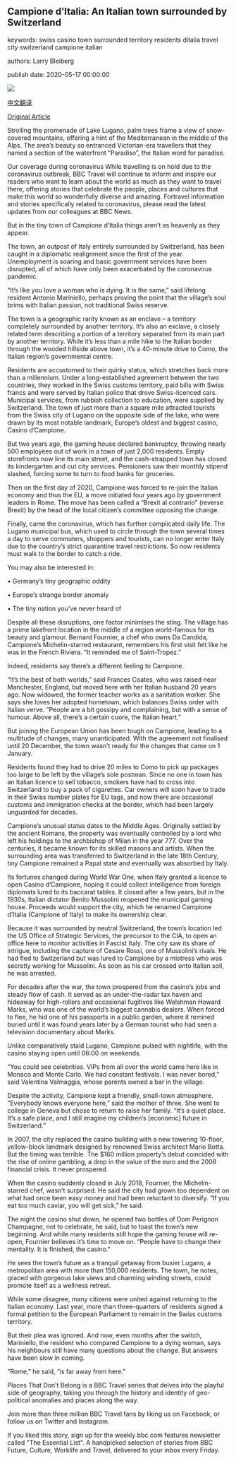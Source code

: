 ## Campione d’Italia: An Italian town surrounded by Switzerland

keywords: swiss casino town surrounded territory residents ditalia travel city switzerland campione italian

authors: Larry Bleiberg

publish date: 2020-05-17 00:00:00

![](https://ichef.bbci.co.uk/wwfeatures/live/624_351/images/live/p0/8c/kt/p08cktbk.jpg)

[中文翻译](Campione%20d%E2%80%99Italia%3A%20An%20Italian%20town%20surrounded%20by%20Switzerland_zh.md)

[Original Article](https://www.bbc.com/travel/story/20200517-campione-ditalia-an-italian-town-surrounded-by-switzerland)

Strolling the promenade of Lake Lugano, palm trees frame a view of snow-covered mountains, offering a hint of the Mediterranean in the middle of the Alps. The area’s beauty so entranced Victorian-era travellers that they named a section of the waterfront “Paradiso”, the Italian word for paradise.

Our coverage during coronavirus While travelling is on hold due to the coronavirus outbreak, BBC Travel will continue to inform and inspire our readers who want to learn about the world as much as they want to travel there, offering stories that celebrate the people, places and cultures that make this world so wonderfully diverse and amazing. Fortravel information and stories specifically related to coronavirus, please read the latest updates from our colleagues at BBC News.

But in the tiny town of Campione d’Italia things aren’t as heavenly as they appear.

The town, an outpost of Italy entirely surrounded by Switzerland, has been caught in a diplomatic realignment since the first of the year. Unemployment is soaring and basic government services have been disrupted, all of which have only been exacerbated by the coronavirus pandemic.

“It’s like you love a woman who is dying. It is the same,” said lifelong resident Antonio Mariniello, perhaps proving the point that the village’s soul brims with Italian passion, not traditional Swiss reserve.

The town is a geographic rarity known as an enclave – a territory completely surrounded by another territory. It’s also an exclave, a closely related term describing a portion of a territory separated from its main part by another territory. While it’s less than a mile hike to the Italian border through the wooded hillside above town, it’s a 40-minute drive to Como, the Italian region’s governmental centre.

Residents are accustomed to their quirky status, which stretches back more than a millennium. Under a long-established agreement between the two countries, they worked in the Swiss customs territory, paid bills with Swiss francs and were served by Italian police that drove Swiss-licenced cars. Municipal services, from rubbish collection to education, were supplied by Switzerland. The town of just more than a square mile attracted tourists from the Swiss city of Lugano on the opposite side of the lake, who were drawn by its most notable landmark, Europe’s oldest and biggest casino, Casino d’Campione.

But two years ago, the gaming house declared bankruptcy, throwing nearly 500 employees out of work in a town of just 2,000 residents. Empty storefronts now line its main street, and the cash-strapped town has closed its kindergarten and cut city services. Pensioners saw their monthly stipend slashed, forcing some to turn to food banks for groceries.

Then on the first day of 2020, Campione was forced to re-join the Italian economy and thus the EU, a move initiated four years ago by government leaders in Rome. The move has been called a “Brexit al contrario” (reverse Brexit) by the head of the local citizen’s committee opposing the change.

Finally, came the coronavirus, which has further complicated daily life. The Lugano municipal bus, which used to circle through the town several times a day to serve commuters, shoppers and tourists, can no longer enter Italy due to the country’s strict quarantine travel restrictions. So now residents must walk to the border to catch a ride.

You may also be interested in:

• Germany’s tiny geographic oddity

• Europe’s strange border anomaly

• The tiny nation you’ve never heard of

Despite all these disruptions, one factor minimises the sting. The village has a prime lakefront location in the middle of a region world-famous for its beauty and glamour. Bernard Fournier, a chef who owns Da Candida, Campione’s Michelin-starred restaurant, remembers his first visit felt like he was in the French Riviera. “It reminded me of Saint-Tropez.”

Indeed, residents say there’s a different feeling to Campione.

“It’s the best of both worlds,” said Frances Coates, who was raised near Manchester, England, but moved here with her Italian husband 20 years ago. Now widowed, the former teacher works as a sanitation worker. She says she loves her adopted hometown, which balances Swiss order with Italian verve. “People are a bit gossipy and complaining, but with a sense of humour. Above all, there’s a certain cuore, the Italian heart.”

But joining the European Union has been tough on Campione, leading to a multitude of changes, many unanticipated. With the agreement not finalised until 20 December, the town wasn’t ready for the changes that came on 1 January.

Residents found they had to drive 20 miles to Como to pick up packages too large to be left by the village’s sole postman. Since no one in town has an Italian licence to sell tobacco, smokers have had to cross into Switzerland to buy a pack of cigarettes. Car owners will soon have to trade in their Swiss number plates for EU tags, and now there are occasional customs and immigration checks at the border, which had been largely unguarded for decades.

Campione’s unusual status dates to the Middle Ages. Originally settled by the ancient Romans, the property was eventually controlled by a lord who left his holdings to the archbishop of Milan in the year 777. Over the centuries, it became known for its skilled masons and artists. When the surrounding area was transferred to Switzerland in the late 18th Century, tiny Campione remained a Papal state and eventually was absorbed by Italy.

Its fortunes changed during World War One, when Italy granted a licence to open Casino d’Campione, hoping it could collect intelligence from foreign diplomats lured to its baccarat tables. It closed after a few years, but in the 1930s, Italian dictator Benito Mussolini reopened the municipal gaming house. Proceeds would support the city, which he renamed Campione d’Italia (Campione of Italy) to make its ownership clear.

Because it was surrounded by neutral Switzerland, the town’s location led the US Office of Strategic Services, the precursor to the CIA, to open an office here to monitor activities in Fascist Italy. The city saw its share of intrigue, including the capture of Cesare Rossi, one of Mussolini’s rivals. He had fled to Switzerland but was lured to Campione by a mistress who was secretly working for Mussolini. As soon as his car crossed onto Italian soil, he was arrested.

For decades after the war, the town prospered from the casino’s jobs and steady flow of cash. It served as an under-the-radar tax haven and hideaway for high-rollers and occasional fugitives like Welshman Howard Marks, who was one of the world’s biggest cannabis dealers. When forced to flee, he hid one of his passports in a public garden, where it remined buried until it was found years later by a German tourist who had seen a television documentary about Marks.

Unlike comparatively staid Lugano, Campione pulsed with nightlife, with the casino staying open until 06:00 on weekends.

“You could see celebrities. VIPs from all over the world came here like in Monaco and Monte Carlo. We had constant festivals. I was never bored,” said Valentina Valmaggia, whose parents owned a bar in the village.

Despite the activity, Campione kept a friendly, small-town atmosphere. “Everybody knows everyone here,” said the mother of three. She went to college in Geneva but chose to return to raise her family. “It’s a quiet place. It’s a safe place, and I still imagine my children’s [economic] future in Switzerland.”

In 2007, the city replaced the casino building with a new towering 10-floor, yellow-block landmark designed by renowned Swiss architect Mario Botta. But the timing was terrible. The $160 million property’s debut coincided with the rise of online gambling, a drop in the value of the euro and the 2008 financial crisis. It never prospered.

When the casino suddenly closed in July 2018, Fournier, the Michelin-starred chef, wasn’t surprised. He said the city had grown too dependent on what had once been easy money and had been reluctant to diversify. “If you eat too much caviar, you will get sick,” he said.

The night the casino shut down, he opened two bottles of Dom Perignon Champagne, not to celebrate, he said, but to toast the town’s new beginning. And while many residents still hope the gaming house will re-open, Fournier believes it’s time to move on. “People have to change their mentality. It is finished, the casino.”

He sees the town’s future as a tranquil getaway from busier Lugano, a metropolitan area with more than 150,000 residents. The town, he notes, graced with gorgeous lake views and charming winding streets, could promote itself as a wellness retreat.

While some disagree, many citizens were united against returning to the Italian economy. Last year, more than three-quarters of residents signed a formal petition to the European Parliament to remain in the Swiss customs territory.

But their plea was ignored. And now, even months after the switch, Mariniello, the resident who compared Campione to a dying woman, says his neighbours still have many questions about the change. But answers have been slow in coming.

“Rome,” he said, “is far away from here.”

Places That Don’t Belong is a BBC Travel series that delves into the playful side of geography, taking you through the history and identity of geo-political anomalies and places along the way.

Join more than three million BBC Travel fans by liking us on Facebook, or follow us on Twitter and Instagram.

If you liked this story, sign up for the weekly bbc.com features newsletter called "The Essential List". A handpicked selection of stories from BBC Future, Culture, Worklife and Travel, delivered to your inbox every Friday.